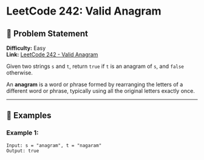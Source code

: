 # LeetCode 242: Valid Anagram

## 📌 Problem Statement

**Difficulty:** Easy  
**Link:** [LeetCode 242 - Valid Anagram](https://leetcode.com/problems/valid-anagram/)

Given two strings `s` and `t`, return `true` if `t` is an anagram of `s`, and `false` otherwise.

An **anagram** is a word or phrase formed by rearranging the letters of a different word or phrase, typically using all the original letters exactly once.

---

## 🧠 Examples

### Example 1:
```text
Input: s = "anagram", t = "nagaram"
Output: true
